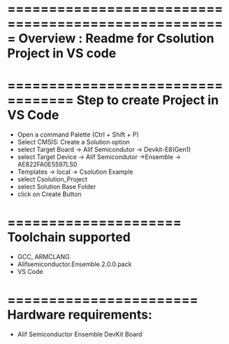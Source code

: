 =====================================================
 Overview : Readme for Csolution Project in VS code
=====================================================

==================================
Step to create Project in VS Code
==================================

- Open a command Palette (Ctrl + Shift + P)
- Select CMSIS: Create a Solution option
- select Target Board -> Alif Semicondutor -> Devkit-E8(Gen1)
- select Target Device -> Alif Semicondutor ->Ensemble -> AE822FA0E5597LS0
- Templates -> local -> Csolution Example
- select Csolution_Project
- select Solution Base Folder
- click on Create Button


=====================
 Toolchain supported
=====================
- GCC, ARMCLANG
- Alifsemiconductor.Ensemble.2.0.0.pack
- VS Code

=======================
 Hardware requirements:
=======================
- Alif Semiconductor Ensemble DevKit Board




